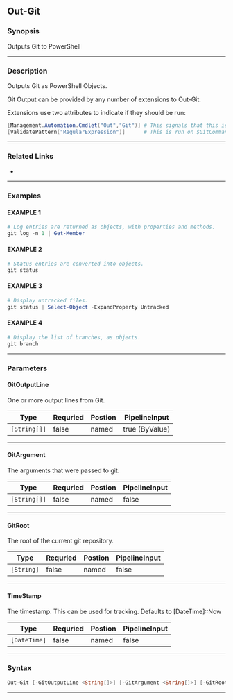 
Out-Git
-------
### Synopsis
Outputs Git to PowerShell

---
### Description

Outputs Git as PowerShell Objects.

Git Output can be provided by any number of extensions to Out-Git.

Extensions use two attributes to indicate if they should be run:

~~~PowerShell
[Management.Automation.Cmdlet("Out","Git")] # This signals that this is an extension for Out-Git
[ValidatePattern("RegularExpression")]      # This is run on $GitCommand to determine if the extension should run.
~~~

---
### Related Links
* [](Invoke-Git.md)
---
### Examples
#### EXAMPLE 1
```PowerShell
# Log entries are returned as objects, with properties and methods.
git log -n 1 | Get-Member
```

#### EXAMPLE 2
```PowerShell
# Status entries are converted into objects.
git status
```

#### EXAMPLE 3
```PowerShell
# Display untracked files.
git status | Select-Object -ExpandProperty Untracked
```

#### EXAMPLE 4
```PowerShell
# Display the list of branches, as objects.
git branch
```

---
### Parameters
#### **GitOutputLine**

One or more output lines from Git.



|Type            |Requried|Postion|PipelineInput |
|----------------|--------|-------|--------------|
|```[String[]]```|false   |named  |true (ByValue)|
---
#### **GitArgument**

The arguments that were passed to git.



|Type            |Requried|Postion|PipelineInput|
|----------------|--------|-------|-------------|
|```[String[]]```|false   |named  |false        |
---
#### **GitRoot**

The root of the current git repository.



|Type          |Requried|Postion|PipelineInput|
|--------------|--------|-------|-------------|
|```[String]```|false   |named  |false        |
---
#### **TimeStamp**

The timestamp.   This can be used for tracking.  Defaults to [DateTime]::Now



|Type            |Requried|Postion|PipelineInput|
|----------------|--------|-------|-------------|
|```[DateTime]```|false   |named  |false        |
---
### Syntax
```PowerShell
Out-Git [-GitOutputLine <String[]>] [-GitArgument <String[]>] [-GitRoot <String>] [-TimeStamp <DateTime>] [<CommonParameters>]
```
---


